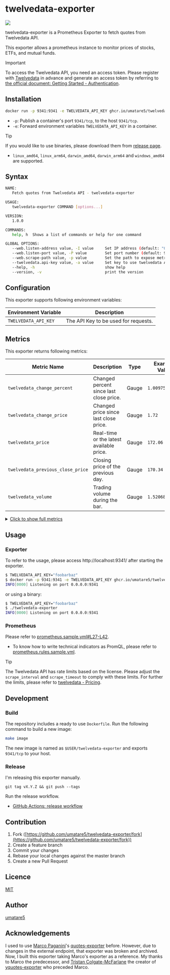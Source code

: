 # twelvedata-exporter

![](https://github.com/umatare5/twelvedata-exporter/workflows/Go/badge.svg)

twelvedata-exporter is a Prometheus Exporter to fetch quotes from Twelvedata API.

This exporter allows a prometheus instance to monitor prices of stocks, ETFs, and mutual funds.

> [!Important]
>
> To access the Twelvedata API, you need an access token. Please register with [Twelvedata](https://twelvedata.com/) in advance and generate an access token by referring to [the official document: Getting Started - Authentication](https://twelvedata.com/docs#authentication).

## Installation

```bash
docker run -p 9341:9341 -e TWELVEDATA_API_KEY ghcr.io/umatare5/twelvedata-exporter
```

- `-p`: Publish a container's port `9341/tcp`, to the host `9341/tcp`.
- `-e`: Forward environment variables `TWELVEDATA_API_KEY` in a container.

> [!Tip]
> If you would like to use binaries, please download them from [release page](https://github.com/umatare5/twelvedata-exporter/releases).
>
> - `linux_amd64`, `linux_arm64`, `darwin_amd64`, `darwin_arm64` and `windows_amd64` are supported.

## Syntax

```bash
NAME:
   Fetch quotes from Twelvedata API - twelvedata-exporter

USAGE:
   twelvedata-exporter COMMAND [options...]

VERSION:
   1.0.0

COMMANDS:
   help, h  Shows a list of commands or help for one command

GLOBAL OPTIONS:
   --web.listen-address value, -I value     Set IP address (default: "0.0.0.0")
   --web.listen-port value, -P value        Set port number (default: 9341)
   --web.scrape-path value, -p value        Set the path to expose metrics (default: "/price")
   --twelvedata.api-key value, -a value     Set key to use twelvedata API [$TWELVEDATA_API_KEY]
   --help, -h                               show help
   --version, -v                            print the version
```

## Configuration

This exporter supports following environment variables:

| Environment Variable | Description                          |
| :------------------- | ------------------------------------ |
| `TWELVEDATA_API_KEY` | The API Key to be used for requests. |

## Metrics

This exporter returns following metrics:

| Metric Name                       | Description                              | Type  | Example Value   |
| --------------------------------- | ---------------------------------------- | ----- | --------------- |
| `twelvedata_change_percent`       | Changed percent since last close price.  | Gauge | `1.00975`       |
| `twelvedata_change_price`         | Changed price since last close price.    | Gauge | `1.72`          |
| `twelvedata_price`                | Real-time or the latest available price. | Gauge | `172.06`        |
| `twelvedata_previous_close_price` | Closing price of the previous day.       | Gauge | `170.34`        |
| `twelvedata_volume`               | Trading volume during the bar.           | Gauge | `1.5206856e+07` |

<details><summary><u>Click to show full metrics</u></summary><p>

```plain
# HELP twelvedata_change_percent Changed percent since last close price.
# TYPE twelvedata_change_percent gauge
twelvedata_change_percent{currency="USD",exchange="NASDAQ",name="Alphabet Inc",symbol="GOOGL"} 1.00975
# HELP twelvedata_change_price Changed price since last close price.
# TYPE twelvedata_change_price gauge
twelvedata_change_price{currency="USD",exchange="NASDAQ",name="Alphabet Inc",symbol="GOOGL"} 1.72
# HELP twelvedata_failed_queries_total Count of failed queries
# TYPE twelvedata_failed_queries_total counter
twelvedata_failed_queries_total 0
# HELP twelvedata_previous_close_price Closing price of the previous day.
# TYPE twelvedata_previous_close_price gauge
twelvedata_previous_close_price{currency="USD",exchange="NASDAQ",name="Alphabet Inc",symbol="GOOGL"} 170.34
# HELP twelvedata_price Real-time or the latest available price.
# TYPE twelvedata_price gauge
twelvedata_price{currency="USD",exchange="NASDAQ",name="Alphabet Inc",symbol="GOOGL"} 172.06
# HELP twelvedata_queries_total Count of completed queries
# TYPE twelvedata_queries_total counter
twelvedata_queries_total 1
# HELP twelvedata_query_duration_seconds Duration of queries to the upstream API
# TYPE twelvedata_query_duration_seconds summary
twelvedata_query_duration_seconds_sum 0
twelvedata_query_duration_seconds_count 0
# HELP twelvedata_volume Trading volume during the bar.
# TYPE twelvedata_volume gauge
twelvedata_volume{currency="USD",exchange="NASDAQ",name="Alphabet Inc",symbol="GOOGL"} 1.5206856e+07
```

</p></details>

## Usage

### Exporter

To refer to the usage, please access http://localhost:9341/ after starting the exporter.

```bash
$ TWELVEDATA_API_KEY="foobarbaz"
$ docker run -p 9341:9341 -e TWELVEDATA_API_KEY ghcr.io/umatare5/twelvedata-exporter
INFO[0000] Listening on port 0.0.0.0:9341
```

or using a binary:

```bash
$ TWELVEDATA_API_KEY="foobarbaz"
$ ./twelvedata-exporter
INFO[0000] Listening on port 0.0.0.0:9341
```

### Prometheus

Please refer to [prometheus.sample.yml#L27-L42](./prometheus.sample.yml#L27-L42).

- To know how to write technical indicators as PromQL, please refer to [prometheus.rules.sample.yml](./prometheus.rules.sample.yml).

> [!Tip]
>
> The Twelvedata API has rate limits based on the license. Please adjust the `scrape_interval` and `scrape_timeout` to comply with these limits. For further the limits, please refer to [twelvedata - Pricing](https://twelvedata.com/pricing).

## Development

### Build

The repository includes a ready to use `Dockerfile`. Run the following command to build a new image:

```bash
make image
```

The new image is named as `$USER/twelvedata-exporter` and exports `9341/tcp` to your host.

### Release

I'm releasing this exporter manually.

```shell
git tag vX.Y.Z && git push --tags
```

Run the release workflow.

- [GitHub Actions: release workflow](https://github.com/umatare5/twelvedata-exporter/actions/workflows/release.yaml)

## Contribution

1. Fork ([https://github.com/umatare5/twelvedata-exporter/fork](https://github.com/umatare5/twelvedata-exporter/fork))
2. Create a feature branch
3. Commit your changes
4. Rebase your local changes against the master branch
5. Create a new Pull Request

## Licence

[MIT](LICENSE)

## Author

[umatare5](https://github.com/umatare5)

## Acknowledgements

I used to use [Marco Paganini](https://github.com/marcopaganini)'s [quotes-exporter](https://github.com/marcopaganini/quotes-exporter) before. However, due to changes in the external endpoint, that exporter was broken and archived.
Now, I built this exporter taking Marco's exporter as a reference. My thanks to Marco the predecessor, and [Tristan Colgate-McFarlane](https://github.com/tcolgate) the creator of [yquotes-exporter](https://github.com/tcolgate/yquotes_exporter) who preceded Marco.
